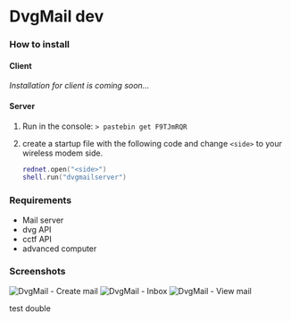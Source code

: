 # DvgMail dev
### How to install
#### Client
*Installation for client is coming soon...*

#### Server
1. Run in the console: `> pastebin get F9TJmRQR`<br>
2. create a startup file with the following code and change `<side>` to your wireless modem side.

    ```lua
    rednet.open("<side>")
    shell.run("dvgmailserver")
    ```

### Requirements
* Mail server
* dvg API
* cctf API
* advanced computer

### Screenshots
![DvgMail - Create mail](https://cloud.githubusercontent.com/assets/14349220/9981790/6408824e-5fc7-11e5-81f9-e1842469e112.png)
![DvgMail - Inbox](https://cloud.githubusercontent.com/assets/14349220/9981826/6e947adc-5fc8-11e5-8490-b3bf0ccbb2b4.png)
![DvgMail - View mail](https://cloud.githubusercontent.com/assets/14349220/9981828/7873447a-5fc8-11e5-8cf3-234a2e88a3b4.png)

test double
